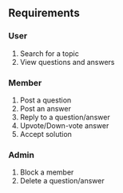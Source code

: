 Requirements
-----------------

### User ###
1. Search for a topic
2. View questions and answers

### Member ###
1. Post a question
2. Post an answer
3. Reply to a question/answer
4. Upvote/Down-vote answer
5. Accept solution


### Admin ###
1. Block a member
2. Delete a question/answer